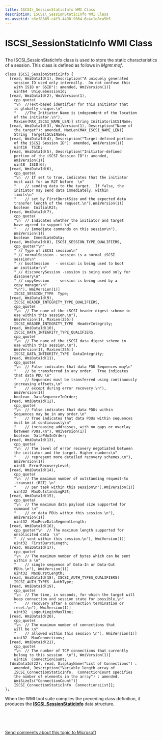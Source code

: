 ```yaml
---
title: ISCSI\_SessionStaticInfo WMI Class
description: ISCSI\_SessionStaticInfo WMI Class
ms.assetid: e6ef8389-c4f3-4498-9864-6e4c1e8ca5b5
---
```


# ISCSI\_SessionStaticInfo WMI Class


## <span id="ddk_iscsi_sessionstaticinfo_wmi_class_kr"></span><span id="DDK_ISCSI_SESSIONSTATICINFO_WMI_CLASS_KR"></span>


The ISCSI\_SessionStaticInfo class is used to store the static characteristics of a session. This class is defined as follows in *Mgmt.mof*.

```
class ISCSI_SessionStaticInfo {
  [read, WmiDataId(1), Description("A uniquely generated
    session ID used only internally.  Do not confuse this
    with ISID or SSID"): amended, WmiVersion(1)] 
    uint64  UniqueSessionId;
  [read, WmiDataId(2), WmiVersion(1), 
    cpp_quote(
    "\n  //Text-based identifier for this Initiator that
    is globally unique.\n"
    "    //The Initiator Name is independent of the location
    of the initiator.\n"),
    MaxLen(MAX_ISCSI_NAME_LEN)] string InitiatoriSCSIName;
  [read, WmiDataId(3), WmiVersion(1), Description("Name of
    the target"): amended, MaxLen(MAX_ISCSI_NAME_LEN)] 
    String  TargetiSCSIName;
  [read, WmiDataId(4), Description("Target-defined portion
    of the iSCSI Session ID"): amended, WmiVersion(1)] 
    uint16  TSID;
  [read, WmiDataId(5), Description("Initiator-defined
    portion of the iSCSI Session ID"): amended,
    WmiVersion(1)] 
    uint8  ISID[6];
  [read, WmiDataId(6), 
    cpp_quote(
    "\n  // If set to true, indicates that the initiator
    must wait for an R2T before  \n"
    "    // sending data to the target.  If false, the
    initiator may send data immediately, within
    limits\n"
    "    // set by FirstBurstSize and the expected data
    transfer length of the request.\n"),WmiVersion(1)] 
    boolean  InitialR2t;
  [read, WmiDataId(7), 
    cpp_quote(
    "\n  // Indicates whether the initiator and target
    have agreed to support \n"
    "    // immediate commands on this session\n"),
    WmiVersion(1)] 
    boolean  ImmediateData;
  [read, WmiDataId(8), ISCSI_SESSION_TYPE_QUALIFIERS,
    cpp_quote("\n"
    " // Type of iSCSI session\n"
    " // normalSession - session is a normal iSCSI
    session\n"
    " // bootSession   - session is being used to boot
    an initiator\n"
    " // discoverySession -session is being used only for
    discovery\n"
    " // copySession   - session is being used by a
    copy manager\n"
    "\n"), WmiVersion(1)] 
    ISCSI_SESSION_TYPE  Type;
  [read, WmiDataId(9),
    ISCSI_HEADER_INTEGRITY_TYPE_QUALIFIERS,
    cpp_quote(
    "\n  // The name of the iSCSI header digest scheme in
    use within this session.\n"),
    WmiVersion(1), MaxLen(255)] 
    ISCSI_HEADER_INTEGRITY_TYPE  HeaderIntegrity;
  [read, WmiDataId(10),
    ISCSI_DATA_INTEGRITY_TYPE_QUALIFIERS,
    cpp_quote(
    "\n  // The name of the iSCSI data digest scheme in
    use within this session.\n"),
    WmiVersion(1), MaxLen(255)] 
    ISCSI_DATA_INTEGRITY_TYPE  DataIntegrity;
  [read, WmiDataId(11),
    cpp_quote(
    "\n  // False indicates that data PDU Sequences may\n"
    "    // be transferred in any order.  True indicates
    that data PDU \n"
    "    // Sequences must be transferred using continuously
    increasing offsets,\n"
    "    // except during error recovery.\n"),
    WmiVersion(1)] 
    boolean  DataSequenceInOrder;
  [read, WmiDataId(12), 
    cpp_quote(
    "\n  // False indicates that data PDUs within
    Sequences may be in any order.\n"
    "    // True indicates that data PDUs within sequences
    must be at continuously\n"
    "    // increasing addresses, with no gaps or overlay
    between PDUs.\n"), WmiVersion(1)] 
    boolean  DataPduInOrder;
  [read, WmiDataId(13),
    cpp_quote(
    "\n  // The level of error recovery negotiated between
    the initiator and the target. Higher numbers\n"
    "    // represent more detailed recovery schemes.\n"),
    WmiVersion(1)] 
    uint8  ErrorRecoveryLevel;
  [read, WmiDataId(14), 
    cpp_quote(
    "\n  // The maximum number of outstanding request-to
    -transmit (R2T) \n"
    "    // per task within this session\n"),WmiVersion(1)] 
    uint32  MaxOutstandingR2t;
  [read, WmiDataId(15), 
    cpp_quote(
    "\n  // The maximum data payload size supported for
    command \n"
    "    // or data PDUs within this session.\n"),
    WmiVersion(1)] 
    uint32  MaxRecvDataSegmentLength;
  [read, WmiDataId(16), 
    cpp_quote("\n  // The maximum length supported for
    unsolicited data  \n"
    "  // sent within this session.\n"), WmiVersion(1)] 
    uint32  FirstBurstLength;
  [read, WmiDataId(17), 
    cpp_quote(
    "\n  // The maximum number of bytes which can be sent
    within a \n"
    "    // single sequence of Data-In or Data-Out
    PDUs.\n"), WmiVersion(1)] 
    uint32  MaxBurstLength;
  [read, WmiDataId(18), ISCSI_AUTH_TYPES_QUALIFIERS] 
    ISCSI_AUTH_TYPES  AuthType;
  [read, WmiDataId(19), 
    cpp_quote(
    "\n  // The time, in seconds, for which the target will 
    keep connection and session state for possible,\n"
    "    // recovery after a connection termination or
    reset.\n"), WmiVersion(1)] 
    uint32  LogoutLoginMaxTime;
  [read, WmiDataId(20), 
    cpp_quote(
    "\n  // The maximum number of connections that 
    will be \n"
    "    // allowed within this session \n"), WmiVersion(1)] 
    uint32  MaxConnections;
  [read, WmiDataId(21), 
    cpp_quote(
    "\n  // The number of TCP connections that currently
    belong to this session  \n"), WmiVersion(1)] 
    uint16  ConnectionCount;
  [WmiDataId(22), read, DisplayName("List of Connections") :
    amended, Description("Variable length array of
    ISCSI_ConnectionStaticInfo.  ConnectionCount specifies
    the number of elements in the array") : amended,
    WmiSizeIs("ConnectionCount")]  
    ISCSI_ConnectionStaticInfo  ConnectionsList[];
};
```

When the WMI tool suite compiles the preceding class definition, it produces the [**ISCSI\_SessionStaticInfo**](https://msdn.microsoft.com/library/windows/hardware/ff561565) data structure.

 

 

[Send comments about this topic to Microsoft](mailto:wsddocfb@microsoft.com?subject=Documentation%20feedback%20[storage\storage]:%20ISCSI_SessionStaticInfo%20WMI%20Class%20%20RELEASE:%20%281/11/2018%29&body=%0A%0APRIVACY%20STATEMENT%0A%0AWe%20use%20your%20feedback%20to%20improve%20the%20documentation.%20We%20don't%20use%20your%20email%20address%20for%20any%20other%20purpose,%20and%20we'll%20remove%20your%20email%20address%20from%20our%20system%20after%20the%20issue%20that%20you're%20reporting%20is%20fixed.%20While%20we're%20working%20to%20fix%20this%20issue,%20we%20might%20send%20you%20an%20email%20message%20to%20ask%20for%20more%20info.%20Later,%20we%20might%20also%20send%20you%20an%20email%20message%20to%20let%20you%20know%20that%20we've%20addressed%20your%20feedback.%0A%0AFor%20more%20info%20about%20Microsoft's%20privacy%20policy,%20see%20http://privacy.microsoft.com/default.aspx. "Send comments about this topic to Microsoft")




